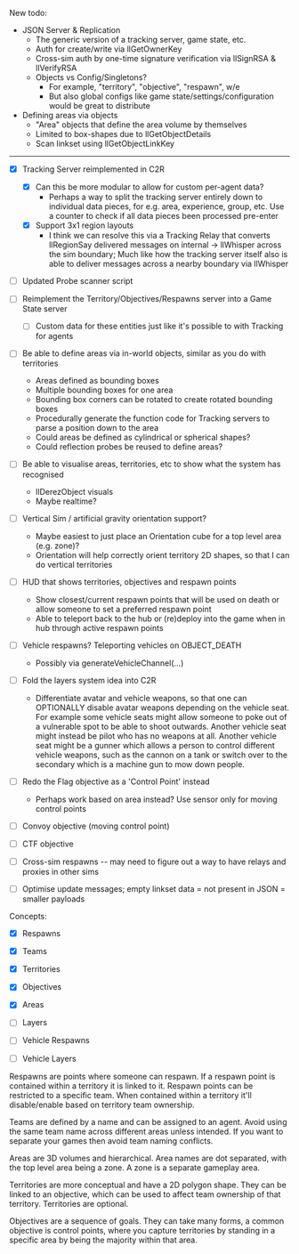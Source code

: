 
New todo:
- JSON Server & Replication
    * The generic version of a tracking server, game state, etc.
    * Auth for create/write via llGetOwnerKey
    * Cross-sim auth by one-time signature verification via llSignRSA & llVerifyRSA
    * Objects vs Config/Singletons?
        - For example, "territory", "objective", "respawn", w/e
        - But also global configs like game state/settings/configuration would be great to distribute
- Defining areas via objects
    * "Area" objects that define the area volume by themselves
    * Limited to box-shapes due to llGetObjectDetails
    * Scan linkset using llGetObjectLinkKey


----



- [x] Tracking Server reimplemented in C2R
    - [x] Can this be more modular to allow for custom per-agent data?
        - Perhaps a way to split the tracking server entirely down to individual data pieces, for e.g. area, experience, group, etc. Use a counter to check if all data pieces been processed pre-enter
    - [x] Support 3x1 region layouts
        - I think we can resolve this via a Tracking Relay that converts llRegionSay delivered messages on internal -> llWhisper across the sim boundary; Much like how the tracking server itself also is able to deliver messages across a nearby boundary via llWhisper
- [ ] Updated Probe scanner script
- [ ] Reimplement the Territory/Objectives/Respawns server into a Game State server
    - [ ] Custom data for these entities just like it's possible to with Tracking for agents
- [ ] Be able to define areas via in-world objects, similar as you do with territories
    - Areas defined as bounding boxes
    - Multiple bounding boxes for one area
    - Bounding box corners can be rotated to create rotated bounding boxes
    - Procedurally generate the function code for Tracking servers to parse a position down to the area
    - Could areas be defined as cylindrical or spherical shapes?
    - Could reflection probes be reused to define areas?
- [ ] Be able to visualise areas, territories, etc to show what the system has recognised
    - llDerezObject visuals
    - Maybe realtime?
- [ ] Vertical Sim / artificial gravity orientation support?
    - Maybe easiest to just place an Orientation cube for a top level area (e.g. zone)?
    - Orientation will help correctly orient territory 2D shapes, so that I can do vertical territories
- [ ] HUD that shows territories, objectives and respawn points
    - Show closest/current respawn points that will be used on death or allow someone to set a preferred respawn point
    - Able to teleport back to the hub or (re)deploy into the game when in hub through active respawn points
- [ ] Vehicle respawns? Teleporting vehicles on OBJECT_DEATH
    - Possibly via generateVehicleChannel(...)
- [ ] Fold the layers system idea into C2R
    - Differentiate avatar and vehicle weapons, so that one can OPTIONALLY disable avatar weapons depending on the vehicle seat. For example some vehicle seats might allow someone to poke out of a vulnerable spot to be able to shoot outwards. Another vehicle seat might instead be pilot who has no weapons at all. Another vehicle seat might be a gunner which allows a person to control different vehicle weapons, such as the cannon on a tank or switch over to the secondary which is a machine gun to mow down people.
- [ ] Redo the Flag objective as a 'Control Point' instead
    - Perhaps work based on area instead? Use sensor only for moving control points
- [ ] Convoy objective (moving control point)
- [ ] CTF objective
- [ ] Cross-sim respawns -- may need to figure out a way to have relays and proxies in other sims
- [ ] Optimise update messages; empty linkset data = not present in JSON = smaller payloads


Concepts:
- [x] Respawns
- [x] Teams
- [x] Territories
- [x] Objectives
- [x] Areas
- [ ] Layers
- [ ] Vehicle Respawns
- [ ] Vehicle Layers


Respawns are points where someone can respawn. If a respawn point is contained within a territory it is linked to it. Respawn points can be restricted to a specific team. When contained within a territory it'll disable/enable based on territory team ownership.


Teams are defined by a name and can be assigned to an agent. Avoid using the same team name across different areas unless intended. If you want to separate your games then avoid team naming conflicts.


Areas are 3D volumes and hierarchical. Area names are dot separated, with the top level area being a zone. A zone is a separate gameplay area.


Territories are more conceptual and have a 2D polygon shape. They can be linked to an objective, which can be used to affect team ownership of that territory. Territories are optional.


Objectives are a sequence of goals. They can take many forms, a common objective is control points, where you capture territories by standing in a specific area by being the majority within that area.




